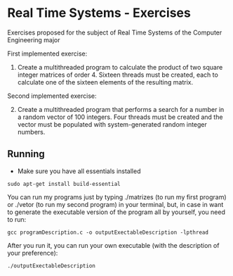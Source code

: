 # Real Time Systems - Exercises

Exercises proposed for the subject of Real Time Systems of the Computer Engineering major

First implemented exercise:

1) Create a multithreaded program to calculate the product of two square integer matrices of order 4. Sixteen threads must be created, each to calculate one of the sixteen elements of the resulting matrix.


Second implemented exercise:

2) Create a multithreaded program that performs a search for a number in a random vector of 100 integers. Four threads must be created and the vector must be populated with system-generated random integer numbers.


## Running

- Make sure you have all essentials installed

```
sudo apt-get install build-essential
```

You can run my programs just by typing ./matrizes (to run my first program) or ./vetor (to run my second program) in your terminal, but, in case in want to generate the executable version of the program all by yourself, you need to run:


```
gcc programDescription.c -o outputExectableDescription -lpthread
```

After you run it, you can run your own executable (with the description of your preference):

```
./outputExectableDescription
```
